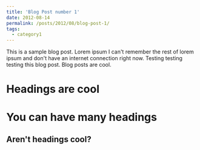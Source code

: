 ```yaml
---
title: 'Blog Post number 1'
date: 2012-08-14
permalink: /posts/2012/08/blog-post-1/
tags:
  - category1
---
```


This is a sample blog post. Lorem ipsum I can't remember the rest of lorem ipsum and don't have an internet connection right now. Testing testing testing this blog post. Blog posts are cool.

Headings are cool
======

You can have many headings
======

Aren't headings cool?
------